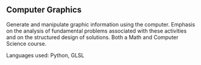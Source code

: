 <h2> Computer Graphics </h2>

Generate and manipulate graphic information using the computer. Emphasis on the analysis of fundamental problems associated with these activities and on the structured design of solutions. Both a Math and Computer Science course. 

Languages used: Python, GLSL
